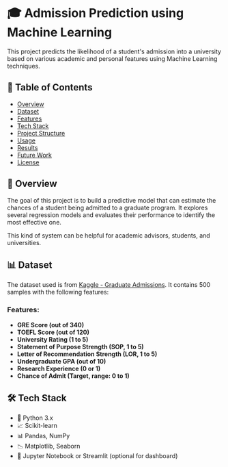 # 🎓 Admission Prediction using Machine Learning

This project predicts the likelihood of a student's admission into a university based on various academic and personal features using Machine Learning techniques.

## 📌 Table of Contents
- [Overview](#overview)
- [Dataset](#dataset)
- [Features](#features)
- [Tech Stack](#tech-stack)
- [Project Structure](#project-structure)
- [Usage](#usage)
- [Results](#results)
- [Future Work](#future-work)
- [License](#license)

## 🧠 Overview

The goal of this project is to build a predictive model that can estimate the chances of a student being admitted to a graduate program. It explores several regression models and evaluates their performance to identify the most effective one.

This kind of system can be helpful for academic advisors, students, and universities.

## 📊 Dataset

The dataset used is from [Kaggle - Graduate Admissions](https://www.kaggle.com/datasets/mohansacharya/graduate-admissions). It contains 500 samples with the following features:

### Features:
- **GRE Score (out of 340)**
- **TOEFL Score (out of 120)**
- **University Rating (1 to 5)**
- **Statement of Purpose Strength (SOP, 1 to 5)**
- **Letter of Recommendation Strength (LOR, 1 to 5)**
- **Undergraduate GPA (out of 10)**
- **Research Experience (0 or 1)**
- **Chance of Admit (Target, range: 0 to 1)**

## 🛠 Tech Stack

- 🐍 Python 3.x
- 📈 Scikit-learn
- 📊 Pandas, NumPy
- 📉 Matplotlib, Seaborn
- 🧪 Jupyter Notebook or Streamlit (optional for dashboard)

